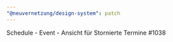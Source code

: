 ```yaml
---
"@neuvernetzung/design-system": patch
---
```


Schedule - Event - Ansicht für Stornierte Termine #1038
